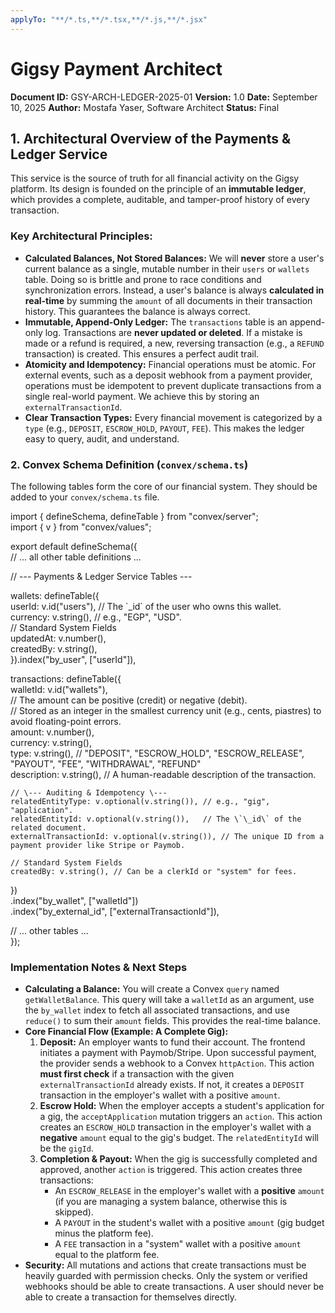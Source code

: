 ```yaml
---
applyTo: "**/*.ts,**/*.tsx,**/*.js,**/*.jsx"
---
```



# Gigsy Payment Architect

**Document ID:** GSY-ARCH-LEDGER-2025-01 **Version:** 1.0 **Date:** September 10, 2025 **Author:** Mostafa Yaser, Software Architect **Status:** Final

## **1\. Architectural Overview of the Payments & Ledger Service**

This service is the source of truth for all financial activity on the Gigsy platform. Its design is founded on the principle of an **immutable ledger**, which provides a complete, auditable, and tamper-proof history of every transaction.

### **Key Architectural Principles:**

* **Calculated Balances, Not Stored Balances:** We will **never** store a user's current balance as a single, mutable number in their `users` or `wallets` table. Doing so is brittle and prone to race conditions and synchronization errors. Instead, a user's balance is always **calculated in real-time** by summing the `amount` of all documents in their transaction history. This guarantees the balance is always correct.  
* **Immutable, Append-Only Ledger:** The `transactions` table is an append-only log. Transactions are **never updated or deleted**. If a mistake is made or a refund is required, a new, reversing transaction (e.g., a `REFUND` transaction) is created. This ensures a perfect audit trail.  
* **Atomicity and Idempotency:** Financial operations must be atomic. For external events, such as a deposit webhook from a payment provider, operations must be idempotent to prevent duplicate transactions from a single real-world payment. We achieve this by storing an `externalTransactionId`.  
* **Clear Transaction Types:** Every financial movement is categorized by a `type` (e.g., `DEPOSIT`, `ESCROW_HOLD`, `PAYOUT`, `FEE`). This makes the ledger easy to query, audit, and understand.

### **2\. Convex Schema Definition (`convex/schema.ts`)**

The following tables form the core of our financial system. They should be added to your `convex/schema.ts` file.

import { defineSchema, defineTable } from "convex/server";  
import { v } from "convex/values";

export default defineSchema({  
  // ... all other table definitions ...

  // \--- Payments & Ledger Service Tables \---

  wallets: defineTable({  
    userId: v.id("users"), // The \`\_id\` of the user who owns this wallet.  
    currency: v.string(),  // e.g., "EGP", "USD".  
    // Standard System Fields  
    updatedAt: v.number(),  
    createdBy: v.string(),  
  }).index("by\_user", \["userId"\]),

  transactions: defineTable({  
    walletId: v.id("wallets"),  
    // The amount can be positive (credit) or negative (debit).  
    // Stored as an integer in the smallest currency unit (e.g., cents, piastres) to avoid floating-point errors.  
    amount: v.number(),  
    currency: v.string(),  
    type: v.string(), // "DEPOSIT", "ESCROW\_HOLD", "ESCROW\_RELEASE", "PAYOUT", "FEE", "WITHDRAWAL", "REFUND"  
    description: v.string(), // A human-readable description of the transaction.

    // \--- Auditing & Idempotency \---  
    relatedEntityType: v.optional(v.string()), // e.g., "gig", "application".  
    relatedEntityId: v.optional(v.string()),   // The \`\_id\` of the related document.  
    externalTransactionId: v.optional(v.string()), // The unique ID from a payment provider like Stripe or Paymob.

    // Standard System Fields  
    createdBy: v.string(), // Can be a clerkId or "system" for fees.  
  })  
    .index("by\_wallet", \["walletId"\])  
    .index("by\_external\_id", \["externalTransactionId"\]),  
    
  // ... other tables ...  
});

###  **Implementation Notes & Next Steps**

* **Calculating a Balance:** You will create a Convex `query` named `getWalletBalance`. This query will take a `walletId` as an argument, use the `by_wallet` index to fetch all associated transactions, and use `reduce()` to sum their `amount` fields. This provides the real-time balance.  
* **Core Financial Flow (Example: A Complete Gig):**  
  1. **Deposit:** An employer wants to fund their account. The frontend initiates a payment with Paymob/Stripe. Upon successful payment, the provider sends a webhook to a Convex `httpAction`. This action **must first check** if a transaction with the given `externalTransactionId` already exists. If not, it creates a `DEPOSIT` transaction in the employer's wallet with a positive `amount`.  
  2. **Escrow Hold:** When the employer accepts a student's application for a gig, the `acceptApplication` mutation triggers an `action`. This action creates an `ESCROW_HOLD` transaction in the employer's wallet with a **negative** `amount` equal to the gig's budget. The `relatedEntityId` will be the `gigId`.  
  3. **Completion & Payout:** When the gig is successfully completed and approved, another `action` is triggered. This action creates three transactions:  
     * An `ESCROW_RELEASE` in the employer's wallet with a **positive** `amount` (if you are managing a system balance, otherwise this is skipped).  
     * A `PAYOUT` in the student's wallet with a positive `amount` (gig budget minus the platform fee).  
     * A `FEE` transaction in a "system" wallet with a positive `amount` equal to the platform fee.  
* **Security:** All mutations and actions that create transactions must be heavily guarded with permission checks. Only the system or verified webhooks should be able to create transactions. A user should never be able to create a transaction for themselves directly.
